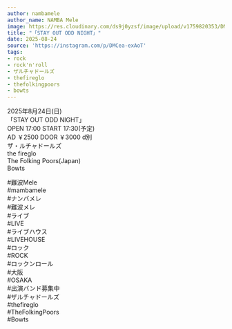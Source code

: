 ```yaml
---
author: nambamele
author_name: NAMBA Mele
image: https://res.cloudinary.com/ds9j0yzsf/image/upload/v1759820353/DMCea-exAoT.jpg
title: "「STAY OUT ODD NIGHT」"
date: 2025-08-24
source: 'https://instagram.com/p/DMCea-exAoT'
tags:
- rock
- rock'n'roll
- ザルチャドールズ
- thefireglo
- thefolkingpoors
- bowts
---
```

2025年8月24日(日)<br>
「STAY OUT ODD NIGHT」<br>
OPEN 17:00 START 17:30(予定)<br>
AD ￥2500 DOOR ￥3000 d別<br>
ザ・ルチャドールズ<br>
the fireglo<br>
The Folking Poors(Japan)<br>
Bowts

#難波Mele<br>
#mambamele<br>
#ナンバメレ<br>
#難波メレ<br>
#ライブ<br>
#LIVE<br>
#ライブハウス<br>
#LIVEHOUSE<br>
#ロック<br>
#ROCK<br>
#ロックンロール<br>
#大阪<br>
#OSAKA<br>
#出演バンド募集中<br>
#ザルチャドールズ<br>
#thefireglo<br>
#TheFolkingPoors<br>
#Bowts
